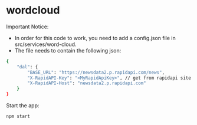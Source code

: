 # wordcloud
Important Notice:
- In order for this code to work, you need to add a config.json file in src/services/word-cloud.
- The file needs to contain the following json:
```sh
{
    "dal": {
        "BASE_URL": "https://newsdata2.p.rapidapi.com/news",
        "X-RapidAPI-Key": "<MyRapidApiKey>", // get from rapidapi site after you sign up
        "X-RapidAPI-Host": "newsdata2.p.rapidapi.com"
    }
}
```
Start the app:
```sh
npm start
```
